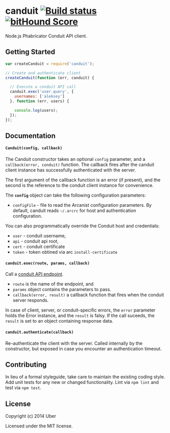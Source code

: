 # canduit [![Build status](https://travis-ci.org/uber/canduit.png?branch=master)](https://travis-ci.org/uber/canduit) [![bitHound Score](https://www.bithound.io/github/uber/canduit/badges/score.svg)](https://www.bithound.io/github/uber/canduit)

Node.js Phabricator Conduit API client.

## Getting Started

```javascript
var createCanduit = require('canduit');

// Create and authenticate client
createCanduit(function (err, canduit) {

  // Execute a conduit API call
  canduit.exec('user.query', {
    usernames: ['aleksey']
  }, function (err, users) {

    console.log(users);
  });
});
```

## Documentation

#### `Canduit(config, callback)`

The Canduit constructor takes an optional `config` parameter, and a `callback(error, conduit)` function. The callback fires after the canduit client instance has successfully authenticated with the server.

The first argument of the callback function is an error (if present), and the second is the reference to the conduit client instance for convenience.

The **`config`** object can take the following configuration parameters:

 - `configFile` - file to read the Arcanist configuration parameters. By default, canduit reads `~/.arcrc` for host and authentication configuration.

You can also programmatically override the Conduit host and credentials:

 - `user` - conduit username,
 - `api` - conduit api root,
 - `cert` - conduit certificate
 - `token` - token obtined via arc `install-certificate`

#### `canduit.exec(route, params, callback)`

Call a [conduit API endpoint](https://secure.phabricator.com/book/phabdev/article/conduit/).
 - `route` is the name of the endpoint, and
 - `params` object contains the parameters to pass.
 - `callback(error, result)` a callback function that fires when the conduit server responds.

  In case of client, server, or conduit-specific errors, the `error` parameter holds the Error instance, and the `result` is falsy.
  If the call suceeds, the `result` is set to an object containing response data.

#### `canduit.authenticate(callback)`

Re-authenticate the client with the server. Called internally by the constructor, but exposed in case you encounter an authentication timeout.

## Contributing

In lieu of a formal styleguide, take care to maintain the existing coding style. Add unit tests for any new or changed functionality. Lint via `npm lint` and test via `npm test`.

## License

Copyright (c) 2014 Uber

Licensed under the MIT license.
